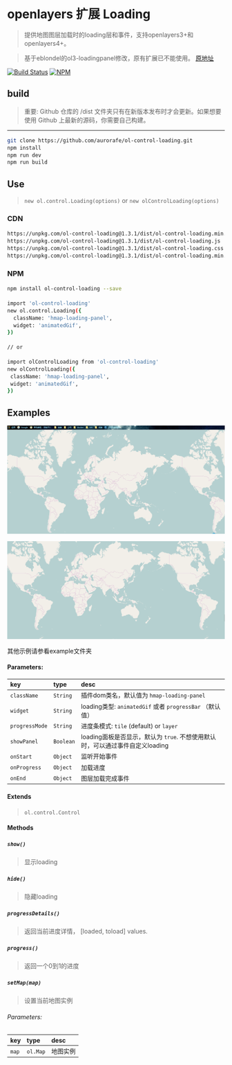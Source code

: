 # openlayers 扩展 Loading

> 提供地图图层加载时的loading层和事件，支持openlayers3+和openlayers4+。

> 基于eblondel的ol3-loadingpanel修改，原有扩展已不能使用。 [原地址](https://github.com/eblondel/ol3-loadingpanel)

[![Build Status](https://www.travis-ci.org/aurorafe/ol-control-loading.svg?branch=master)](https://www.travis-ci.org/aurorafe/ol-control-loading)
[![NPM](https://nodei.co/npm/ol-control-loading.png?downloads=true&downloadRank=true&stars=true)](https://nodei.co/npm/ol-control-loading/)

## build

> 重要: Github 仓库的 /dist 文件夹只有在新版本发布时才会更新。如果想要使用 Github 上最新的源码，你需要自己构建。

---

```bash
git clone https://github.com/aurorafe/ol-control-loading.git
npm install
npm run dev
npm run build
```

## Use

> `new ol.control.Loading(options)` or `new olControlLoading(options)`

### CDN

```bash
https://unpkg.com/ol-control-loading@1.3.1/dist/ol-control-loading.min.js
https://unpkg.com/ol-control-loading@1.3.1/dist/ol-control-loading.js
https://unpkg.com/ol-control-loading@1.3.1/dist/ol-control-loading.css
https://unpkg.com/ol-control-loading@1.3.1/dist/ol-control-loading.min.css
```

### NPM

```bash
npm install ol-control-loading --save

import 'ol-control-loading'
new ol.control.Loading({
  className: 'hmap-loading-panel',
  widget: 'animatedGif',
})

// or

import olControlLoading from 'ol-control-loading'
new olControlLoading({
 className: 'hmap-loading-panel',
 widget: 'animatedGif',
})
```

## Examples

[![animatedGif](https://raw.githubusercontent.com/aurorafe/ol-control-loading/master/asset/animatedGif.gif)](https://codepen.io/sakitam-fdd/pen/JyOPPa)

[![progressBar](https://raw.githubusercontent.com/aurorafe/ol-control-loading/master/asset/progressBar.gif)](https://codepen.io/sakitam-fdd/pen/eEeOYe)

其他示例请参看example文件夹

#### Parameters:

| key | type | desc |
| :--- | :--- | :---------- |
| `className` | `String` | 插件dom类名，默认值为 ``hmap-loading-panel`` |
| `widget` | `String` | loading类型: ``animatedGif`` 或者 ``progressBar`` （默认值）|
| `progressMode` | `String` | 进度条模式: ``tile`` (default) or ``layer``|
| `showPanel` | `Boolean` | loading面板是否显示，默认为 ``true``. 不想使用默认时，可以通过事件自定义loading |
| `onStart` | `Object` | 监听开始事件 |
| `onProgress` | `Object` | 加载进度 |
| `onEnd` | `Object` | 图层加载完成事件 |

#### Extends

> `ol.control.Control`

#### Methods

##### `show()`

> 显示loading

##### `hide()`

> 隐藏loading

##### `progressDetails()`

> 返回当前进度详情， [loaded, toload] values.

##### `progress()`

> 返回一个0到1的进度

##### `setMap(map)`

> 设置当前地图实例

###### Parameters:

| key | type | desc |
| :--- | :--- | :---------- |
| `map` | `ol.Map` | 地图实例 |
